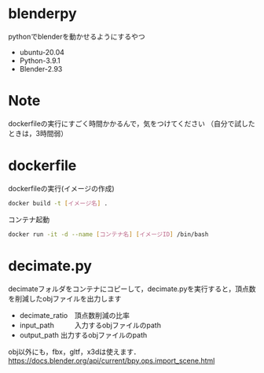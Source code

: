 # blenderpy
 
pythonでblenderを動かせるようにするやつ

* ubuntu-20.04
* Python-3.9.1
* Blender-2.93
 
# Note
 dockerfileの実行にすごく時間かかるんで，気をつけてください
 （自分で試したときは，3時間弱）

# dockerfile
 
dockerfileの実行(イメージの作成)
 
```bash
docker build -t [イメージ名] .
```

コンテナ起動

```bash
docker run -it -d --name [コンテナ名] [イメージID] /bin/bash
```

# decimate.py
decimateフォルダをコンテナにコピーして，decimate.pyを実行すると，頂点数を削減したobjファイルを出力します

* decimate_ratio　頂点数削減の比率
* input_path　　　入力するobjファイルのpath
* output_path    出力するobjファイルのpath

obj以外にも，fbx，gltf，x3dは使えます．
https://docs.blender.org/api/current/bpy.ops.import_scene.html
